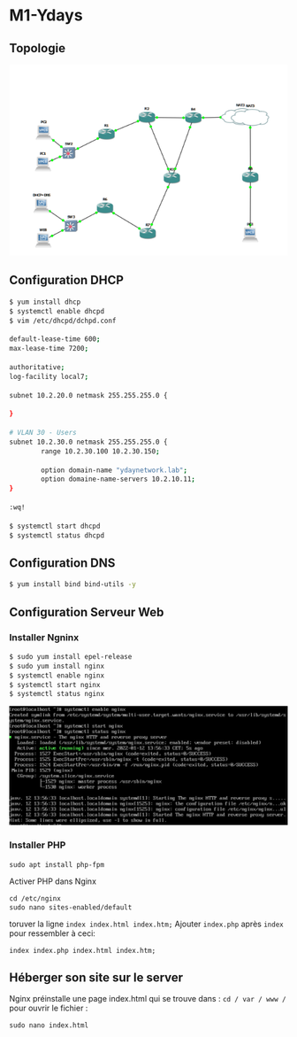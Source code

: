 # M1-Ydays

## Topologie

![topo.png](topo.png)

## Configuration DHCP

```bash
$ yum install dhcp
$ systemctl enable dhcpd
$ vim /etc/dhcpd/dchpd.conf

default-lease-time 600;
max-lease-time 7200;

authoritative;
log-facility local7;

subnet 10.2.20.0 netmask 255.255.255.0 {

}

# VLAN 30 - Users
subnet 10.2.30.0 netmask 255.255.255.0 {
        range 10.2.30.100 10.2.30.150;

        option domain-name "ydaynetwork.lab";
        option domaine-name-servers 10.2.10.11;
}

:wq!

$ systemctl start dhcpd
$ systemctl status dhcpd
```

## Configuration DNS

```bash
$ yum install bind bind-utils -y
```

## Configuration Serveur Web

### Installer Ngninx  

``` bash
$ sudo yum install epel-release
$ sudo yum install nginx 
$ systemctl enable nginx
$ systemctl start nginx
$ systemctl status nginx
```
![srv_web.png](srv_web.png)

### Installer PHP
```
sudo apt install php-fpm
```
Activer PHP dans Nginx
```
cd /etc/nginx
sudo nano sites-enabled/default
```
toruver la ligne `index index.html index.htm;`
Ajouter `index.php`  après `index` pour ressembler à ceci:
```
index index.php index.html index.htm;
```


## Héberger son site sur le server
Nginx préinstalle une page index.html qui se trouve dans : `cd / var / www /`  
pour ouvrir le fichier : 
```
sudo nano index.html
```